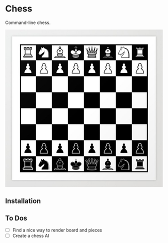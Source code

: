 # Chess 

Command-line chess.

<center>
  <img src="./images/chess_board.jpg"/>
</center>

## Installation

## To Dos

- [ ] Find a nice way to render board and pieces 
- [ ] Create a chess AI
